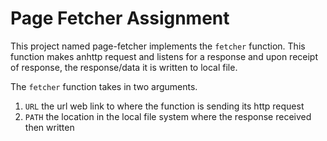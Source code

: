# Page Fetcher Assignment 

This project named page-fetcher implements the `fetcher` function.  This function makes anhttp request and listens for a response and upon receipt of response, the response/data  it is written to local file.  

The `fetcher` function takes in two arguments.  
1. `URL` the url web link to where the function is sending its http request 
2. `PATH` the location in the local file system where the response received then written
   